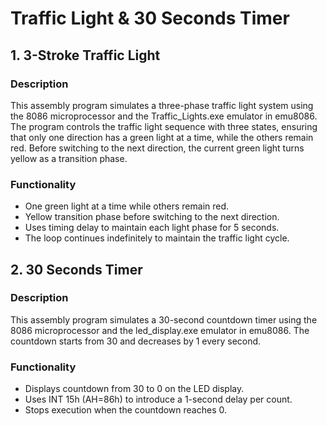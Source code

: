 # Traffic Light & 30 Seconds Timer

## 1. 3-Stroke Traffic Light

### Description

This assembly program simulates a three-phase traffic light system using the 8086 microprocessor and the Traffic_Lights.exe emulator in emu8086. The program controls the traffic light sequence with three states, ensuring that only one direction has a green light at a time, while the others remain red. Before switching to the next direction, the current green light turns yellow as a transition phase.

### Functionality
- One green light at a time while others remain red.
- Yellow transition phase before switching to the next direction.
- Uses timing delay to maintain each light phase for 5 seconds.
- The loop continues indefinitely to maintain the traffic light cycle.

## 2. 30 Seconds Timer

### Description

This assembly program simulates a 30-second countdown timer using the 8086 microprocessor and the led_display.exe emulator in emu8086. The countdown starts from 30 and decreases by 1 every second.

### Functionality
- Displays countdown from 30 to 0 on the LED display.
- Uses INT 15h (AH=86h) to introduce a 1-second delay per count.
- Stops execution when the countdown reaches 0.
